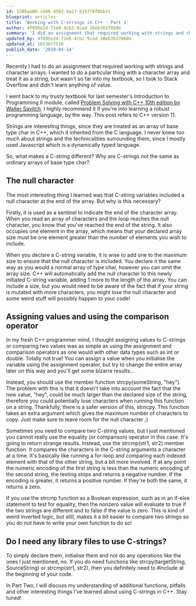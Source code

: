 ```yaml
---
id: 530bae06-cb06-4502-9a27-515f78f0bb31
blueprint: articles
title: 'Working with C-strings in C++ - Part 1'
author: 4f895e24-73e0-4cb2-9cad-38eb3637860e
summary: 'I did an assignment that required working with strings and char arrays. I wanted to do something with a char array but had a hard time.'
updated_by: 4f895e24-73e0-4cb2-9cad-38eb3637860e
updated_at: 1653677516
publish_date: '2020-04-14'
---
```

Recently I had to do an assignment that required working with strings and character arrays. I wanted to do a particular thing with a character array and treat it as a string, but wasn't so far into my textbook, so I took to Stack Overflow and didn't learn anything of value.

I went back to my trusty textbook for last semester's Introduction to Programming II module, called [Problem Solving with C++ 10th edition by Walter Savitch](https://www.pearson.com/us/higher-education/program/PGM1743309.html). I highly recommend it if you're into learning a robust programming language, by the way. This post refers to C++ version 11.

Strings are interesting things, since they are treated as an array of base type char in C++, which it inherited from the C language. I never knew too much about strings and the technicalities surrounding them, since I mostly used Javascript which is a dynamically typed language.

So, what makes a C-string different? Why are C-strings not the same as ordinary arrays of base type char?.

## **The null character**
The most interesting thing I learned was that C-string variables included a null character at the end of the array. But why is this necessary?

Firstly, it is used as a sentinel to indicate the end of the character array. When you read an array of characters and the loop reaches the null character, you know that you've reached the end of the string. It also occupies one element in the array, which means that your declared array size must be one element greater than the number of elements you wish to include.

When you declare a C-string variable, it is wise to add one to the maximum size to ensure that the null character is included. You declare it the same way as you would a normal array of type char, however you can omit the array size. C++ will automatically add the null character to this newly initiated C-string variable, adding 1 more to the length of the array. You can include a size, but you would need to be aware of the fact that if your string is mutated with more characters, you might lose the null character and some weird stuff will possibly happen to your code!

 

## **Assigning values and using the comparison operator**
In my fresh C++ programmer mind, I thought assigning values to C-strings or comparing two values was as simple as using the assignment and comparison operators as one would with other data types such as int or double. Totally not true! You can assign a value when you initialise the variable using the assignment operator, but try to change the entire array later on this way and you'll get some bizarre results...

Instead, you should use the member function strcpy(someString, "hey"). The problem with this is that it doesn't take into account the fact that the new value, "hey", could be much larger than the declared size of the string, therefore you could potentially lose characters when running this function on a string. Thankfully, there is a safer version of this, strncpy. This function takes an extra argument which gives the maximum number of characters to copy. Just make sure to leave room for the null character ;)

Sometimes you need to compare two C-string values, but I just mentioned you cannot really use the equality (or comparison) operator in this case. It's going to return strange results. Instead, use the strcmp(str1, str2) member function. It compares the characters in the C-string arguments a character at a time. It's basically like running a for-loop and comparing each indexed element with that of the other string, but a bit more involved. If at any point the numeric encoding of the first string is less than the numeric encoding of the second string, the testing stops and returns a negative number. If the encoding is greater, it returns a positive number. If they're both the same, it returns a zero.

If you use the strcmp function as a Boolean expression, such as in an if-else statement to test for equality, then the nonzero value will evaluate to true if the two strings are different and to false if the value is zero. This is kind of weird inverted logic, but still, makes it a bit easier to compare two strings so you do not have to write your own function to do so!

## **Do I need any library files to use C-strings?**
To simply declare them, initialise them and not do any operations like the ones I just mentioned, no. If you do need functions like strcpy(targetString, SourceString) or strcmp(str1, str2), then you definitely need to #include <cstring> at the beginning of your code.

In Part Two, I will discuss my understanding of additional functions, pitfalls and other interesting things I've learned about using C-strings in C++. Stay tuned!